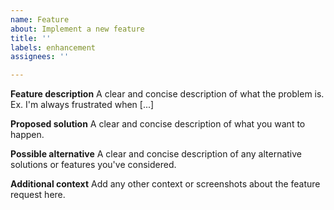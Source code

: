 ```yaml
---
name: Feature
about: Implement a new feature
title: ''
labels: enhancement
assignees: ''

---
```


**Feature description**
A clear and concise description of what the problem is. Ex. I'm always frustrated when [...]

**Proposed solution**
A clear and concise description of what you want to happen.

**Possible alternative**
A clear and concise description of any alternative solutions or features you've considered.

**Additional context**
Add any other context or screenshots about the feature request here.
